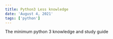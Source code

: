 ```yaml
---
title: Python3 Less knowledge
date: 'August 4, 2021'
tags: ['python']
---
```


The minimum python 3 knowledge and study guide
